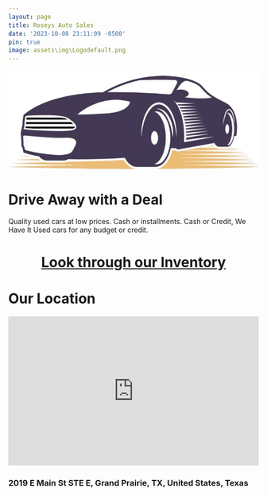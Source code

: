 ```yaml
---
layout: page
title: Roseys Auto Sales
date: '2023-10-08 23:11:09 -0500'
pin: true
image: assets\img\Logodefault.png
---
```

<img style="border:0;" src="\assets\img\PostLogo.png">

<h1 class="text-center">Drive Away with a Deal</h1>

<p class="text-center"> Quality used cars at low prices. Cash or installments.
Cash or Credit, We Have It Used cars for any budget or credit.
</p>

<h1 style="text-align: center;"><a href="/inventory" class="btn-outline-light btn btn-lg">Look through our Inventory</a></h1>

<h1 class="text-center">Our Location</h1>
<iframe src="https://www.google.com/maps/embed?pb=!1m18!1m12!1m3!1d3355.6424819644208!2d-96.97887842376153!3d32.748682785432635!2m3!1f0!2f0!3f0!3m2!1i1024!2i768!4f13.1!3m3!1m2!1s0x864e85e7d5e36573%3A0x4e148f068efd0fbe!2sRosey&#39;s%20Auto%20Sales%20LLC!5e0!3m2!1sen!2sus!4v1697069729396!5m2!1sen!2sus"  style="border:0; width:100%; height:300px;" allowfullscreen="" loading="lazy" referrerpolicy="no-referrer-when-downgrade"></iframe>
<h3 class="text-center">2019 E Main St STE E, Grand Prairie, TX, United States, Texas</h3>